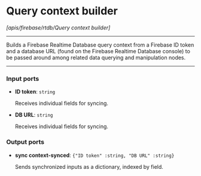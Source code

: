 # Query context builder

_[apis/firebase/rtdb/Query context builder]_

---

Builds a Firebase Realtime Database query context from a Firebase ID token and a database URL (found on the Firebase Realtime Database console) to be passed around among related data querying and manipulation nodes.<br>

---

### Input ports

* __ID token__: ` string `

    Receives individual fields for syncing.<br>


* __DB URL__: ` string `

    Receives individual fields for syncing.<br>

### Output ports

* __sync context-synced__: ` {"ID token" :string, "DB URL" :string} `

    Sends synchronized inputs as a dictionary, indexed by field.<br>

